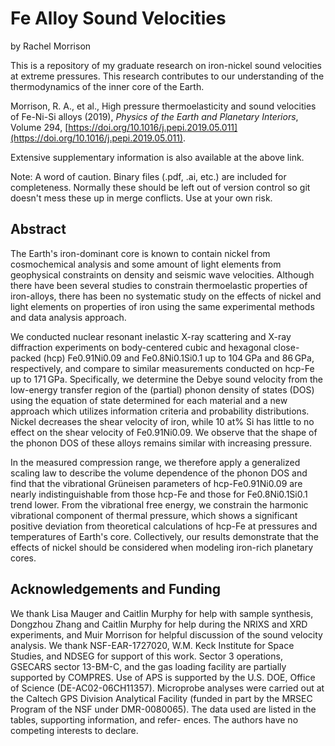 # Fe Alloy Sound Velocities
by Rachel Morrison

This is a repository of my graduate research on iron-nickel sound velocities at extreme pressures. This research contributes to our understanding of the thermodynamics of the inner core of the Earth. 

Morrison, R. A., et al., High pressure thermoelasticity and sound velocities of Fe-Ni-Si alloys (2019), *Physics of the Earth and Planetary Interiors*, Volume 294, [https://doi.org/10.1016/j.pepi.2019.05.011](https://doi.org/10.1016/j.pepi.2019.05.011).

Extensive supplementary information is also available at the above link.

Note: A word of caution. Binary files (.pdf, .ai, etc.) are included for completeness. Normally these should be left out of version control so git doesn't mess these up in merge conflicts. Use at your own risk.

## Abstract
The Earth's iron-dominant core is known to contain nickel from cosmochemical analysis and some amount of light elements from geophysical constraints on density and seismic wave velocities. Although there have been several studies to constrain thermoelastic properties of iron-alloys, there has been no systematic study on the effects of nickel and light elements on properties of iron using the same experimental methods and data analysis approach.

We conducted nuclear resonant inelastic X-ray scattering and X-ray diffraction experiments on body-centered cubic and hexagonal close-packed (hcp) Fe0.91Ni0.09 and Fe0.8Ni0.1Si0.1 up to 104 GPa and 86 GPa, respectively, and compare to similar measurements conducted on hcp-Fe up to 171 GPa. Specifically, we determine the Debye sound velocity from the low-energy transfer region of the (partial) phonon density of states (DOS) using the equation of state determined for each material and a new approach which utilizes information criteria and probability distributions. Nickel decreases the shear velocity of iron, while 10 at% Si has little to no effect on the shear velocity of Fe0.91Ni0.09. We observe that the shape of the phonon DOS of these alloys remains similar with increasing pressure.

In the measured compression range, we therefore apply a generalized scaling law to describe the volume dependence of the phonon DOS and find that the vibrational Grüneisen parameters of hcp-Fe0.91Ni0.09 are nearly indistinguishable from those hcp-Fe and those for Fe0.8Ni0.1Si0.1 trend lower. From the vibrational free energy, we constrain the harmonic vibrational component of thermal pressure, which shows a significant positive deviation from theoretical calculations of hcp-Fe at pressures and temperatures of Earth's core. Collectively, our results demonstrate that the effects of nickel should be considered when modeling iron-rich planetary cores.

## Acknowledgements and Funding
We thank Lisa Mauger and Caitlin Murphy for help with sample synthesis, Dongzhou Zhang and Caitlin Murphy for help during the NRIXS and XRD experiments, and Muir Morrison for helpful discussion of the sound velocity analysis. We thank NSF-EAR-1727020, W.M. Keck Institute for Space Studies, and NDSEG for support of this work. Sector 3 operations, GSECARS sector 13-BM-C, and the gas loading facility are partially supported by COMPRES. Use of APS is supported by the U.S. DOE, Office of Science (DE-AC02-06CH11357). Microprobe analyses were carried out at the Caltech GPS Division Analytical Facility (funded in part by the MRSEC Program of the NSF under DMR-0080065). The data used are listed in the tables, supporting information, and refer- ences. The authors have no competing interests to declare.


